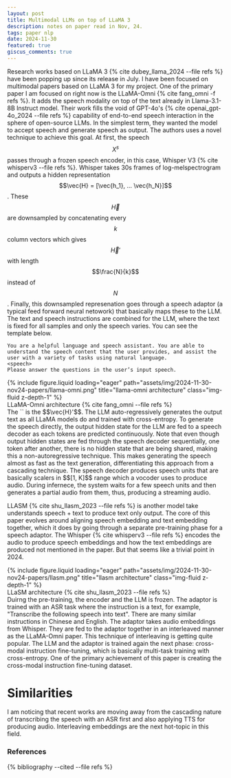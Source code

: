 ```yaml
---
layout: post
title: Multimodal LLMs on top of LLaMA 3
description: notes on paper read in Nov, 24.
tags: paper nlp
date: 2024-11-30
featured: true
giscus_comments: true
---
```


Research works based on LLaMA 3 {% cite dubey_llama_2024 --file refs %} have been popping up since its release in July.
I have been focused on multimodal papers based on LLaMA 3 for my project.
One of the primary paper I am focused on right now is the LLaMA-Omni {% cite fang_omni -f refs %}.
It adds the speech modality on top of the text already in Llama-3.1-8B Instruct model.
Their work fills the void of GPT-4o's {% cite openai_gpt-4o_2024 --file refs %} capability of end-to-end speech interaction in the sphere of open-source LLMs.
In the simplest term, they wanted the model to accept speech and generate speech as output.
The authors uses a novel technique to achieve this goal.
At first, the speech $$X^s$$ passes through a frozen speech encoder, in this case, Whisper V3 {% cite whisperv3 --file refs %}.
Whisper takes 30s frames of log-melspectrogram and outputs a hidden representation $$\vec{H} = [\vec{h_1}, … \vec{h_N}]$$. 
These $$\vec{H}$$ are downsampled by concatenating every $$k$$ column vectors which gives $$\vec{H}'$$ with length $$\frac{N}{k}$$ instead of $$N$$.
Finally, this downsampled represenation goes through a speech adaptor (a typical feed forward neural netowork) that basically maps these to the LLM. 
The text and speech instructions are combined for the LLM, where the text is fixed for all samples and only the speech varies.
You can see the template below.
```
You are a helpful language and speech assistant. You are able to understand the speech content that the user provides, and assist the user with a variety of tasks using natural language.
<speech>
Please answer the questions in the user’s input speech.
```
<div class="row">
    <div class="col-sm mt-3 mt-md-0">
        {% include figure.liquid loading="eager" path="assets/img/2024-11-30-nov24-papers/llama-omni.png" title="llama-omni architecture" class="img-fluid z-depth-1" %}
    </div>
</div>
<div class="caption">
    LLaMA-Omni architecture {% cite fang_omni  --file refs %}
</div>
The `<speech>` is the $$\vec{H}'$$.
The LLM auto-regressively generates the output text as all LLaMA models do and trained with cross-entropy.
To generate the speech directly, the output hidden state for the LLM are fed to a speech decoder as each tokens are predicted continuously.
Note that even though output hidden states are fed through the speech decoder sequentially, one token after another, there is no hidden state that are being shared, making this a non-autoregressive technique.
This makes generating the speech almost as fast as the text generation, differentiating this approach from a cascading technique.
The speech decoder produces speech units that are basically scalers in $$[1, K]$$ range which a vocoder uses to produce audio.
During infernece, the system waits for a few speech units and then generates a partial audio from them, thus, producing a streaming audio.

LLASM {% cite shu_llasm_2023 --file refs %} is another model take understands speech + text to produce text only output.
The core of this paper evolves around aligning speech embedding and text embedding together, which it does by going through a separate pre-training phase for a speech adaptor.
The Whisper {% cite whisperv3 --file refs %} encodes the audio to produce speech embeddings and how the text embeddings are produced not mentioned in the paper.
But that seems like a trivial point in 2024.
<div class="row">
    <div class="col-sm mt-3 mt-md-0">
        {% include figure.liquid loading="eager" path="assets/img/2024-11-30-nov24-papers/llasm.png" title="llasm architecture" class="img-fluid z-depth-1" %}
    </div>
</div>
<div class="caption">
    LLaSM architecture {% cite shu_llasm_2023 --file refs %}
</div>
Duirng the pre-training, the encoder and the LLM is frozen. 
The adaptor is trained with an ASR task where the instruction is a text, for example, "Transcribe the following speech into text".
There are many similar instructions in Chinese and English.
The adaptor takes audio embeddings from Whisper.
They are fed to the adaptor together in an interleaved manner as the LLaMA-Omni paper.
This technique of interleaving is getting quite popular.
The LLM and the adaptor is trained again the next phase: cross-modal instruction fine-tuning, which is basically multi-task training with cross-entropy.
One of the primary achievement of this paper is creating the cross-modal instruction fine-tuning dataset.

# Similarities
I am noticing that recent works are moving away from the cascading nature of transcribing the speech with an ASR first and also applying TTS for producing audio. Interleaving embeddings are the next hot-topic in this field.


### References
<div class="publications">
{% bibliography --cited --file refs %}

